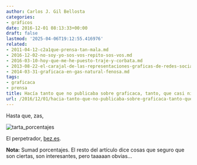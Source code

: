 ```yaml
---
author: Carlos J. Gil Bellosta
categories:
- gráficos
date: 2016-12-01 08:13:33+00:00
draft: false
lastmod: '2025-04-06T19:12:55.416976'
related:
- 2011-04-12-c2a1que-prensa-tan-mala.md
- 2016-12-02-no-soy-yo-sos-vos-repito-sos-vos.md
- 2016-03-10-hoy-que-me-he-puesto-traje-y-corbata.md
- 2013-08-22-el-carajal-de-las-representaciones-graficas-de-redes-sociales.md
- 2014-03-31-graficaca-en-gas-natural-fenosa.md
tags:
- graficaca
- prensa
title: Hacía tanto que no publicaba sobre graficaca, tanto, que casi ni me acordaba
url: /2016/12/01/hacia-tanto-que-no-publicaba-sobre-graficaca-tanto-que-casi-ni-me-acordaba/
---
```


Hasta que, zas,

![tarta_porcentajes](/wp-uploads/2016/11/tarta_porcentajes.png#center)

El perpetrador, [bez.es](http://www.bez.es/950051653/anatomia-defraudador-hombres-directivos-mas-seis-anos-empresa.html).

**Nota:** Sumad porcentajes. El resto del artículo dice cosas que seguro que son ciertas, son interesantes, pero taaaaan obvias...